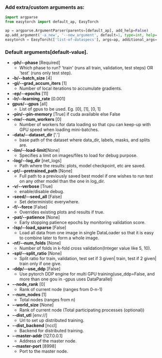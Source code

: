 ### Add extra/custom arguments as:

```python
import argparse
from easytorch import default_ap, EasyTorch

ap = argparse.ArgumentParser(parents=[default_ap], add_help=False)
ap.add_argument('-a_new', '--new_argument', default=1, type=int, help='My new argument')
easytorch = EasyTorch(['list-of-dataspecs'], args=ap, additional_args='some_value')
```

### Default arguments[default-value].
* **-ph/--phase** [Required]
    * Which phase to run? 'train' (runs all train, validation, test steps) OR 'test' (runs only test step).
* **-b/--batch_size** [4]
* **-gi/--grad_accum_iters** [1]
    * Number of local iterations to accumulate gradients.
* **-ep/--epochs** [11]
* **-lr/--learning_rate** [0.001]
* **gpus/--gpus** [all]
    * List of gpus to be used. Eg. [0], [1], [0, 1]
* **-pin/--pin-memory** [True] if cuda available else False
* **-nw/--num_workers** [0]
    * Number of workers for data loading so that cpu can keep-up with GPU speed when loading mini-batches.
* **-data/--dataset_dir** ['.']
    * base path of the dataset where data_dir, labels, masks, and splits are.
* **-lim/--load-limit**[None]
    * Specifies a limit on images/files to load for debug purpose.
* **-log/--log_dir** [net_logs]
    * Path where the results: plots, model checkpoint, etc are saved.
* **-pt/--pretrained_path** [None]
    * Full path to a previously saved best model if one wishes to run test on any other model than the one in log_dir.
* **-v/--verbose** [True]
    * enable/disable debug.
* **-seed/--seed_all** [False]
    * Set deterministic everywhere.
* **-f/--force** [False]
    * Overrides existing plots and results if true.
* **-pat/--patience** [None]
    * Early stopping patience epochs by monitoring validation score.
* **-lsp/--load_sparse** [False]
    * Load all data from one image in single DataLoader so that it is easy to combine later to form a whole image.
* **-nf/--num_folds** [None]
    * Number of folds in k-fold cross validation(Integer value like 5, 10).
* **-spl/--split_ratio** [None]
    * Split ratio for train, validation, test set if 3 given| train, test if 2 given| train only if one give.
* **-ddp/--use_ddp** [False]
    * Use pytorch DDP engine for multi GPU training(use_ddp=False, and more than one gou in -gpus uses DataParallel)
* **--node_rank** [0]
    * Rank of current node (ranges from 0-n-1)
* **--num_nodes** [1]
    * Total nodes (ranges from n)
* **--world_size** [None]
    * Rank of current node (Total participating processes (optional))
* **--dist_utl** [env://]
    * Url to set up distributed training.
* **--dist_backend** [nccl]
    * Backend for distributed training.
* **--master-addr** [127.0.0.1]
    * Address of the master node.
* **--master-port** [8998]
    * Port to the master node.
  
  

